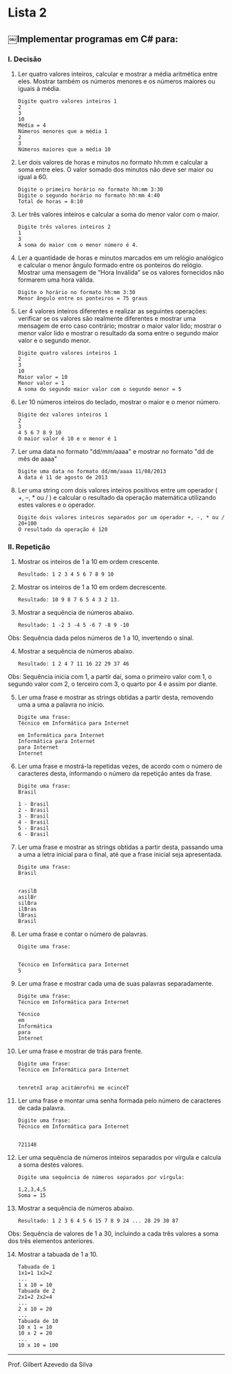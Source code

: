 # Lista 2

## ￼Implementar programas em C# para:### I. Decisão
1. Ler quatro valores inteiros, calcular e mostrar a média aritmética entre eles. Mostrar também os números menores e os números maiores ou iguais à média.
	```	Digite quatro valores inteiros 1	2	3	10	Média = 4	Números menores que a média 1	2	3	Números maiores que a média 10	```
2. Ler dois valores de horas e minutos no formato hh:mm e calcular a soma entre eles. O valor somado dos minutos não deve ser maior ou igual a 60.
	```	Digite o primeiro horário no formato hh:mm 3:30	Digite o segundo horário no formato hh:mm 4:40	Total de horas = 8:10	```
3. Ler três valores inteiros e calcular a soma do menor valor com o maior.
	```	Digite três valores inteiros 2	1	3	A soma do maior com o menor número é 4.	```
4. Ler a quantidade de horas e minutos marcados em um relógio analógico e calcular o menor ângulo formado entre os ponteiros do relógio. Mostrar uma mensagem de “Hora Inválida” se os valores fornecidos não formarem uma hora válida.
	```	Digite o horário no formato hh:mm 3:30	Menor ângulo entre os ponteiros = 75 graus	```

5. Ler 4 valores inteiros diferentes e realizar as seguintes operações: verificar se os valores são realmente diferentes e mostrar uma mensagem de erro caso contrário; mostrar o maior valor lido; mostrar o menor valor lido e mostrar o resultado da soma entre o segundo maior valor e o segundo menor.

	```	Digite quatro valores inteiros 1	2	3	10	Maior valor = 10	Menor valor = 1	A soma do segundo maior valor com o segundo menor = 5	```
6. Ler 10 números inteiros do teclado, mostrar o maior e o menor número.
	```	Digite dez valores inteiros 1	2	3	4 5 6 7 8 9 10	O maior valor é 10 e o menor é 1	```
7. Ler uma data no formato "dd/mm/aaaa" e mostrar no formato "dd de mês de aaaa"
	```	Digite uma data no formato dd/mm/aaaa 11/08/2013	A data é 11 de agosto de 2013	```
8. Ler uma string com dois valores inteiros positivos entre um operador ( +, –, * ou / ) e calcular o resultado da operação matemática utilizando estes valores e o operador.
	```	Digite dois valores inteiros separados por um operador +, -, * ou / 20+100	O resultado da operação é 120	```### II. Repetição
1. Mostrar os inteiros de 1 a 10 em ordem crescente.	```	Resultado: 1 2 3 4 5 6 7 8 9 10	```

2. Mostrar os inteiros de 1 a 10 em ordem decrescente. 

	```
	Resultado: 10 9 8 7 6 5 4 3 2 13.
	```

3. Mostrar a sequência de números abaixo. 
	```	Resultado: 1 -2 3 -4 5 -6 7 -8 9 -10	```
Obs: Sequência dada pelos números de 1 a 10, invertendo o sinal. 
4. Mostrar a sequência de números abaixo.
	```	Resultado: 1 2 4 7 11 16 22 29 37 46	```
	Obs: Sequência inicia com 1, a partir daí, soma o primeiro valor com 1, o segundo valor com 2, o terceiro com 3, o quarto por 4 e assim por diante.5. Ler uma frase e mostrar as strings obtidas a partir desta, removendo uma a uma a palavra no início.
	```	Digite uma frase:	Técnico em Informática para Internet		em Informática para Internet
	Informática para Internet 
	para Internet	Internet	```
6. Ler uma frase e mostrá-la repetidas vezes, de acordo com o número de caracteres desta, informando o número da repetição antes da frase.
	```	Digite uma frase:
	Brasil
		1 - Brasil	2 - Brasil 
	3 - Brasil 
	4 - Brasil 
	5 - Brasil 
	6 - Brasil
	```7. Ler uma frase e mostrar as strings obtidas a partir desta, passando uma a uma a letra inicial para o final, até que a frase inicial seja apresentada.
	```	Digite uma frase: 	Brasil
		rasilB 	asilBr 	silBra 
	ilBras 
	lBrasi 
	Brasil	```

8. Ler uma frase e contar o número de palavras.

	```	Digite uma frase:
		Técnico em Informática para Internet	5	```
9. Ler uma frase e mostrar cada uma de suas palavras separadamente.
	```	Digite uma frase:	Técnico em Informática para Internet
	Técnico 	em 
	Informática 
	para 
	Internet	```
10. Ler uma frase e mostrar de trás para frente.
	```	Digite uma frase:	Técnico em Informática para Internet
		tenretnI arap acitámrofni me ocincéT	```
11. Ler uma frase e montar uma senha formada pelo número de caracteres de cada palavra.
	```	Digite uma frase:	Técnico em Informática para Internet
		721148	```
12. Ler uma sequência de números inteiros separados por vírgula e calcula a soma destes valores.
	```	Digite uma sequência de números separados por vírgula: 
	1,2,3,4,5	Soma = 15	```
13. Mostrar a sequência de números abaixo.
	```	Resultado: 1 2 3 6 4 5 6 15 7 8 9 24 ... 28 29 30 87	```Obs: Sequência de valores de 1 a 30, incluindo a cada três valores a soma dos três elementos anteriores.
14. Mostrar a tabuada de 1 a 10.
	```	Tabuada de 1 	1x1=1 1x2=2	...	1 x 10 = 10 	Tabuada de 2	2x1=2 2x2=4	...	2 x 10 = 20	...	Tabuada de 10 	10 x 1 = 10	10 x 2 = 20	...	10 x 10 = 100	```---Prof. Gilbert Azevedo da Silva